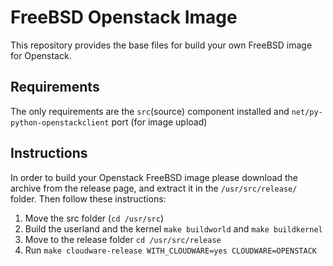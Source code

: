 # FreeBSD Openstack Image
This repository provides the base files for build your own FreeBSD image for Openstack.

## Requirements

The only requirements are the ```src```(source) component installed and ```net/py-python-openstackclient``` port (for image upload)

## Instructions

In order to build your Openstack FreeBSD image please download the archive from the release page, and extract it in the ```/usr/src/release/``` folder. Then follow these instructions:

1. Move the src folder (```cd /usr/src```)
2. Build the userland and the kernel ```make buildworld``` and ```make buildkernel```
3. Move to the release folder ```cd /usr/src/release```
4. Run ```make cloudware-release WITH_CLOUDWARE=yes CLOUDWARE=OPENSTACK```